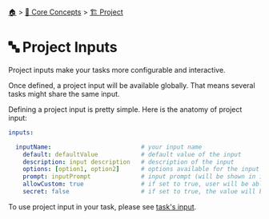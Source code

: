 <!--startTocHeader-->
[🏠](../../README.md) > [🧠 Core Concepts](../README.md) > [🏗️ Project](README.md)
# 🔤 Project Inputs
<!--endTocHeader-->

Project inputs make your tasks more configurable and interactive.

Once defined, a project input will be available globally. That means several tasks might share the same input.

Defining a project input is pretty simple. Here is the anatomy of project input:

```yaml
inputs:

  inputName:                         # your input name
    default: defaultValue            # default value of the input
    description: input description   # description of the input
    options: [option1, option2]      # options available for the input (will be shown in interactive mode)
    prompt: inputPrompt              # input prompt (will be shown in interactive mode)
    allowCustom: true                # if set to true, user will be able to put any values in interactive mode (even if the value is not in the `options`)
    secret: false                    # if set to true, the value will be treated as secret and will not be stored anywhere
```

To use project input in your task, please see [task's input](../tasks/task-inputs.md).

<!--startTocSubtopic--><!--endTocSubtopic-->